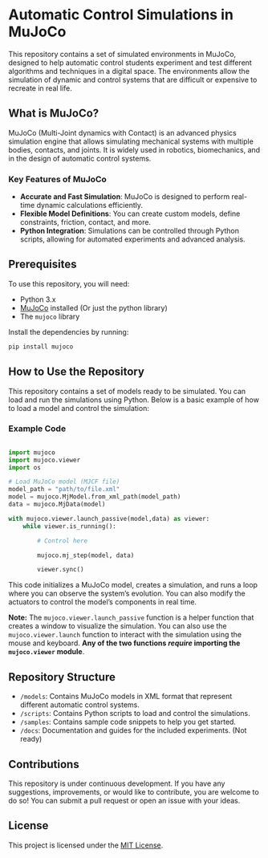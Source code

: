 # Automatic Control Simulations in MuJoCo

This repository contains a set of simulated environments in MuJoCo, designed to help automatic control students experiment and test different algorithms and techniques in a digital space. The environments allow the simulation of dynamic and control systems that are difficult or expensive to recreate in real life.

## What is MuJoCo?

MuJoCo (Multi-Joint dynamics with Contact) is an advanced physics simulation engine that allows simulating mechanical systems with multiple bodies, contacts, and joints. It is widely used in robotics, biomechanics, and in the design of automatic control systems.

### Key Features of MuJoCo

- **Accurate and Fast Simulation**: MuJoCo is designed to perform real-time dynamic calculations efficiently.
- **Flexible Model Definitions**: You can create custom models, define constraints, friction, contact, and more.
- **Python Integration**: Simulations can be controlled through Python scripts, allowing for automated experiments and advanced analysis.

## Prerequisites

To use this repository, you will need:

- Python 3.x
- [MuJoCo](http://www.mujoco.org/) installed (Or just the python library)
- The `mujoco` library

Install the dependencies by running:

```bash
pip install mujoco
```

## How to Use the Repository

This repository contains a set of models ready to be simulated. You can load and run the simulations using Python. Below is a basic example of how to load a model and control the simulation:

### Example Code

```python

import mujoco
import mujoco.viewer
import os

# Load MuJoCo model (MJCF file)
model_path = "path/to/file.xml"
model = mujoco.MjModel.from_xml_path(model_path)
data = mujoco.MjData(model)

with mujoco.viewer.launch_passive(model,data) as viewer:
    while viewer.is_running():

        # Control here

        mujoco.mj_step(model, data)

        viewer.sync()
```

This code initializes a MuJoCo model, creates a simulation, and runs a loop where you can observe the system’s evolution. You can also modify the actuators to control the model’s components in real time.

**Note:** The `mujoco.viewer.launch_passive` function is a helper function that creates a window to visualize the simulation. You can also use the `mujoco.viewer.launch` function to interact with the simulation using the mouse and keyboard. **Any of the two functions _require_ importing the `mujoco.viewer` module**.

## Repository Structure

- `/models`: Contains MuJoCo models in XML format that represent different automatic control systems.
- `/scripts`: Contains Python scripts to load and control the simulations.
- `/samples`: Contains sample code snippets to help you get started.
- `/docs`: Documentation and guides for the included experiments. (Not ready)

## Contributions

This repository is under continuous development. If you have any suggestions, improvements, or would like to contribute, you are welcome to do so! You can submit a pull request or open an issue with your ideas.

## License

This project is licensed under the [MIT License](https://mit-license.org/).
